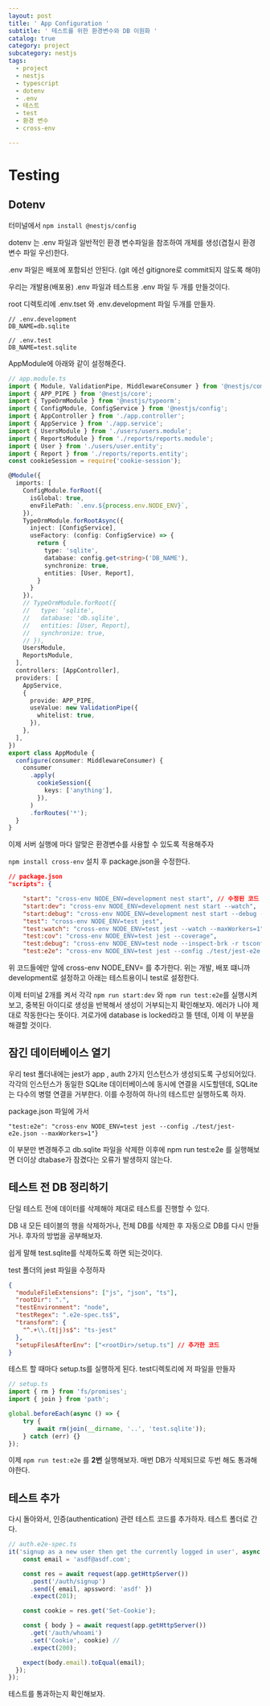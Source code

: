 ```yaml
---
layout: post
title: ' App Configuration '
subtitle: ' 테스트를 위한 환경변수와 DB 이원화 '
catalog: true
category: project
subcategory: nestjs
tags:
  - project
  - nestjs
  - typescript
  - dotenv
  - .env
  - 테스트
  - test
  - 환경 변수
  - cross-env

---
```


# Testing

## Dotenv

터미널에서 `npm install @nestjs/config`

dotenv 는 .env 파일과 일반적인 환경 변수파일을 참조하여 개체를 생성(겹칠시 환경변수 파일 우선)한다.

.env 파일은 배포에 포함되선 안된다. (git 에선 gitignore로 commit되지 않도록 해야)

우리는 개발용(배포용) .env 파일과 테스트용 .env 파일 두 개를 만들것이다.

root 디렉토리에 .env.tset 와 .env.development 파일 두개를 만들자.

```
// .env.development
DB_NAME=db.sqlite
```

```
// .env.test
DB_NAME=test.sqlite
```

AppModule에 아래와 같이 설정해준다.

```ts
// app.module.ts
import { Module, ValidationPipe, MiddlewareConsumer } from '@nestjs/common';
import { APP_PIPE } from '@nestjs/core';
import { TypeOrmModule } from '@nestjs/typeorm';
import { ConfigModule, ConfigService } from '@nestjs/config';
import { AppController } from './app.controller';
import { AppService } from './app.service';
import { UsersModule } from './users/users.module';
import { ReportsModule } from './reports/reports.module';
import { User } from './users/user.entity';
import { Report } from './reports/reports.entity';
const cookieSession = require('cookie-session');

@Module({
  imports: [
    ConfigModule.forRoot({
      isGlobal: true,
      envFilePath: `.env.${process.env.NODE_ENV}`,
    }),
    TypeOrmModule.forRootAsync({
      inject: [ConfigService],
      useFactory: (config: ConfigService) => {
        return {
          type: 'sqlite',
          database: config.get<string>('DB_NAME'),
          synchronize: true,
          entities: [User, Report],
        }
      } 
    }),
    // TypeOrmModule.forRoot({
    //   type: 'sqlite',
    //   database: 'db.sqlite',
    //   entities: [User, Report],
    //   synchronize: true,
    // }),
    UsersModule,
    ReportsModule,
  ],
  controllers: [AppController],
  providers: [
    AppService,
    {
      provide: APP_PIPE,
      useValue: new ValidationPipe({
        whitelist: true,
      }),
    },
  ],
})
export class AppModule {
  configure(consumer: MiddlewareConsumer) {
    consumer
      .apply(
        cookieSession({
          keys: ['anything'],
        }),
      )
      .forRoutes('*');
  }
}

```

이제 서버 실행에 마다 알맞은 환경변수를 사용할 수 있도록 적용해주자

`npm install cross-env` 설치 후 package.json을 수정한다.

```json
// package.json
"scripts": {

    "start": "cross-env NODE_ENV=development nest start", // 수정된 코드
    "start:dev": "cross-env NODE_ENV=development nest start --watch",
    "start:debug": "cross-env NODE_ENV=development nest start --debug --watch",
    "test": "cross-env NODE_ENV=test jest",
    "test:watch": "cross-env NODE_ENV=test jest --watch --maxWorkers=1",
    "test:cov": "cross-env NODE_ENV=test jest --coverage",
    "test:debug": "cross-env NODE_ENV=test node --inspect-brk -r tsconfig-paths/register -r ts-node/register node_modules/.bin/jest --runInBand",
    "test:e2e": "cross-env NODE_ENV=test jest --config ./test/jest-e2e.json"
```

위 코드들에만 앞에 cross-env NODE_ENV= 를 추가한다. 위는 개발, 배포 떄니까 development로 설정하고 아래는 테스트용이니 test로 설정한다.

이제 터미널 2개를 켜서 각각 `npm run start:dev` 와 `npm run test:e2e`를 실행시켜보고, 중복된 아이디로 생성을 반복해서 생성이 거부되는지 확인해보자. 에러가 나야 제대로 작동한다는 뜻이다. 겨로가에 database is locked라고 뜰 텐데, 이제 이 부분을 해결할 것이다.

## 잠긴 데이터베이스 열기

우리 test 폴더내에는 jest가 app , auth 2가지 인스턴스가 생성되도록 구성되어있다. 각각의 인스턴스가 동일한 SQLite 데이터베이스에 동시에 연결을 시도할텐데, SQLite는 다수의 병렬 연결을 거부한다.  이를 수정하여 하나의 테스트만 실행하도록 하자. 

package.json 파일에 가서

`"test:e2e": "cross-env NODE_ENV=test jest --config ./test/jest-e2e.json --maxWorkers=1"}`

이 부분만 변경해주고 db.sqlite 파일을 삭제한 이후에 npm run test:e2e 를 실행해보면 더이상 dtabase가 잠겼다는 오류가 발생하지 않는다.

## 테스트 전 DB 정리하기

단일 테스트 전에 데이터를 삭제해야 제대로 테스트를 진행할 수 있다.

DB 내 모든 테이블의 행을 삭제하거나, 전체 DB를 삭제한 후 자동으로 DB를 다시 만들거나. 후자의 방법을 공부해보자.

쉽게 말해 test.sqlite를 삭제하도록 하면 되는것이다.

test 폴더의 jest 파일을 수정하자

```json
{
  "moduleFileExtensions": ["js", "json", "ts"],
  "rootDir": ".",
  "testEnvironment": "node",
  "testRegex": ".e2e-spec.ts$",
  "transform": {
    "^.+\\.(t|j)s$": "ts-jest"
  },
  "setupFilesAfterEnv": ["<rootDir>/setup.ts"] // 추가한 코드
}
```

테스트 할 때마다 setup.ts를 실행하게 된다. test디렉토리에 저 파일을 만들자

```ts
// setup.ts
import { rm } from 'fs/promises';
import { join } from 'path';

global.beforeEach(async () => {
    try {
        await rm(join(__dirname, '..', 'test.sqlite'));
    } catch (err) {}
});
```

이제 `npm run test:e2e` 를 **2번** 실행해보자. 매번 DB가 삭제되므로 두번 해도 통과해야한다.

## 테스트 추가

다시 돌아와서, 인증(authentication) 관련 테스트 코드를 추가하자. 테스트 폴더로 간다.

```ts
// auth.e2e-spec.ts
it('signup as a new user then get the currently logged in user', async () => {
    const email = 'asdf@asdf.com';

    const res = await request(app.getHttpServer())
      .post('/auth/signup')
      .send({ email, apssword: 'asdf' })
      .expect(201);

    const cookie = res.get('Set-Cookie');

    const { body } = await request(app.getHttpServer())
      .get('/auth/whoami')
      .set('Cookie', cookie) // 
      .expect(200);

    expect(body.email).toEqual(email);
  });
});
```

테스트를 통과하는지 확인해보자.